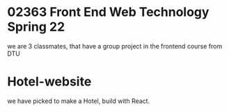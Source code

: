 # 02363 Front End Web Technology Spring 22
we are 3 classmates, that have a group project in the  frontend course from DTU

# Hotel-website
we have picked to make a Hotel, build with React.